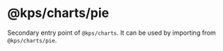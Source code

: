 # @kps/charts/pie

Secondary entry point of `@kps/charts`. It can be used by importing from `@kps/charts/pie`.
